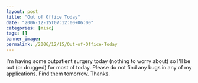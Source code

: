 ```yaml
---
layout: post
title: "Out of Office Today"
date: "2006-12-15T07:12:00+06:00"
categories: [misc]
tags: []
banner_image: 
permalink: /2006/12/15/Out-of-Office-Today
---
```


I'm having some outpatient surgery today (nothing to worry about) so I'll be out (or drugged) for most of today. Please do not find any bugs in any of my applications. Find them tomorrow. Thanks.